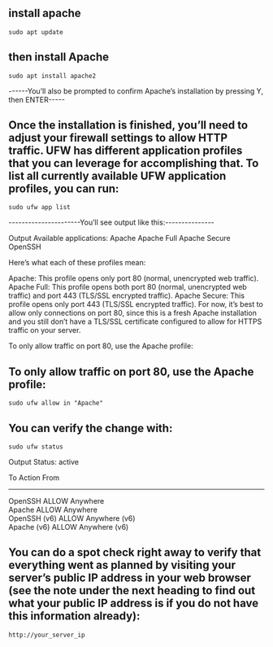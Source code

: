 ## install apache 

```
sudo apt update
```
## then install Apache
```
sudo apt install apache2
```
------You’ll also be prompted to confirm Apache’s installation by pressing Y, then ENTER-----

## Once the installation is finished, you’ll need to adjust your firewall settings to allow HTTP traffic. UFW has different application profiles that you can leverage for accomplishing that. To list all currently available UFW application profiles, you can run:

``` 
sudo ufw app list
```

----------------------You’ll see output like this:---------------

Output
Available applications:
  Apache
  Apache Full
  Apache Secure
  OpenSSH

  Here’s what each of these profiles mean:

Apache: This profile opens only port 80 (normal, unencrypted web traffic).
Apache Full: This profile opens both port 80 (normal, unencrypted web traffic) and port 443 (TLS/SSL encrypted traffic).
Apache Secure: This profile opens only port 443 (TLS/SSL encrypted traffic).
For now, it’s best to allow only connections on port 80, since this is a fresh Apache installation and you still don’t have a TLS/SSL certificate configured to allow for HTTPS traffic on your server.

To only allow traffic on port 80, use the Apache profile:

## To only allow traffic on port 80, use the Apache profile:
```
sudo ufw allow in "Apache"
```

## You can verify the change with:
```
sudo ufw status
```

Output
Status: active

To                         Action      From
--                         ------      ----
OpenSSH                    ALLOW       Anywhere                                
Apache                     ALLOW       Anywhere                  
OpenSSH (v6)               ALLOW       Anywhere (v6)                    
Apache (v6)                ALLOW       Anywhere (v6)   

## You can do a spot check right away to verify that everything went as planned by visiting your server’s public IP address in your web browser (see the note under the next heading to find out what your public IP address is if you do not have this information already):

```
http://your_server_ip
```
